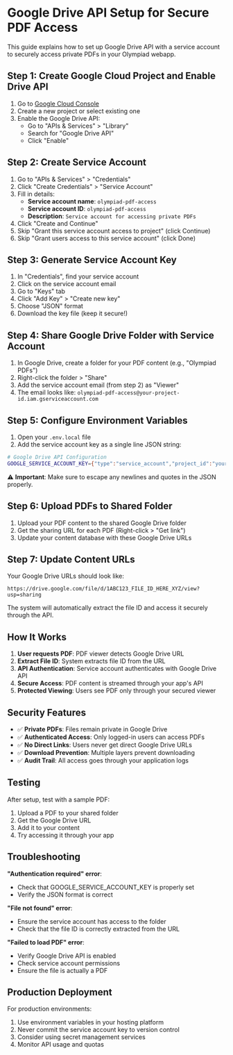 # Google Drive API Setup for Secure PDF Access

This guide explains how to set up Google Drive API with a service account to securely access private PDFs in your Olympiad webapp.

## Step 1: Create Google Cloud Project and Enable Drive API

1. Go to [Google Cloud Console](https://console.cloud.google.com)
2. Create a new project or select existing one
3. Enable the Google Drive API:
   - Go to "APIs & Services" > "Library"
   - Search for "Google Drive API"
   - Click "Enable"

## Step 2: Create Service Account

1. Go to "APIs & Services" > "Credentials"
2. Click "Create Credentials" > "Service Account"
3. Fill in details:
   - **Service account name**: `olympiad-pdf-access`
   - **Service account ID**: `olympiad-pdf-access`
   - **Description**: `Service account for accessing private PDFs`
4. Click "Create and Continue"
5. Skip "Grant this service account access to project" (click Continue)
6. Skip "Grant users access to this service account" (click Done)

## Step 3: Generate Service Account Key

1. In "Credentials", find your service account
2. Click on the service account email
3. Go to "Keys" tab
4. Click "Add Key" > "Create new key"
5. Choose "JSON" format
6. Download the key file (keep it secure!)

## Step 4: Share Google Drive Folder with Service Account

1. In Google Drive, create a folder for your PDF content (e.g., "Olympiad PDFs")
2. Right-click the folder > "Share"
3. Add the service account email (from step 2) as "Viewer"
4. The email looks like: `olympiad-pdf-access@your-project-id.iam.gserviceaccount.com`

## Step 5: Configure Environment Variables

1. Open your `.env.local` file
2. Add the service account key as a single line JSON string:

```bash
# Google Drive API Configuration
GOOGLE_SERVICE_ACCOUNT_KEY={"type":"service_account","project_id":"your-project-id","private_key_id":"...","private_key":"-----BEGIN PRIVATE KEY-----\n...\n-----END PRIVATE KEY-----\n","client_email":"olympiad-pdf-access@your-project-id.iam.gserviceaccount.com","client_id":"...","auth_uri":"https://accounts.google.com/o/oauth2/auth","token_uri":"https://oauth2.googleapis.com/token","auth_provider_x509_cert_url":"https://www.googleapis.com/oauth2/v1/certs","client_x509_cert_url":"https://www.googleapis.com/robot/v1/metadata/x509/olympiad-pdf-access%40your-project-id.iam.gserviceaccount.com"}
```

⚠️ **Important**: Make sure to escape any newlines and quotes in the JSON properly.

## Step 6: Upload PDFs to Shared Folder

1. Upload your PDF content to the shared Google Drive folder
2. Get the sharing URL for each PDF (Right-click > "Get link")
3. Update your content database with these Google Drive URLs

## Step 7: Update Content URLs

Your Google Drive URLs should look like:
```
https://drive.google.com/file/d/1ABC123_FILE_ID_HERE_XYZ/view?usp=sharing
```

The system will automatically extract the file ID and access it securely through the API.

## How It Works

1. **User requests PDF**: PDF viewer detects Google Drive URL
2. **Extract File ID**: System extracts file ID from the URL
3. **API Authentication**: Service account authenticates with Google Drive API
4. **Secure Access**: PDF content is streamed through your app's API
5. **Protected Viewing**: Users see PDF only through your secured viewer

## Security Features

- ✅ **Private PDFs**: Files remain private in Google Drive
- ✅ **Authenticated Access**: Only logged-in users can access PDFs
- ✅ **No Direct Links**: Users never get direct Google Drive URLs
- ✅ **Download Prevention**: Multiple layers prevent downloading
- ✅ **Audit Trail**: All access goes through your application logs

## Testing

After setup, test with a sample PDF:
1. Upload a PDF to your shared folder
2. Get the Google Drive URL
3. Add it to your content
4. Try accessing it through your app

## Troubleshooting

**"Authentication required" error**:
- Check that GOOGLE_SERVICE_ACCOUNT_KEY is properly set
- Verify the JSON format is correct

**"File not found" error**:
- Ensure the service account has access to the folder
- Check that the file ID is correctly extracted from the URL

**"Failed to load PDF" error**:
- Verify Google Drive API is enabled
- Check service account permissions
- Ensure the file is actually a PDF

## Production Deployment

For production environments:
1. Use environment variables in your hosting platform
2. Never commit the service account key to version control
3. Consider using secret management services
4. Monitor API usage and quotas
